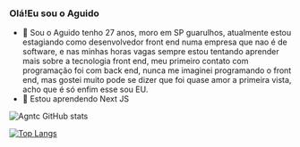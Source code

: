 ### Olá!Eu sou o Aguido 
- 🔭 Sou o Aguido tenho 27 anos, moro em SP guarulhos, atualmente estou estagiando como desenvolvedor front end numa empresa que nao é de software, e nas minhas horas vagas sempre estou tentando aprender mais sobre a tecnologia front end, meu primeiro contato com programação foi com back end, nunca me imaginei programando o front end, mas gostei muito pode se dizer que foi quase amor a primeira vista, acho que é só enfim esse sou EU.
- 🌱 Estou aprendendo Next JS

![Agntc GitHub stats](https://github-readme-stats.vercel.app/api?username=Agntc&show_icons=true&theme=radical)

[![Top Langs](https://github-readme-stats.vercel.app/api/top-langs/?username=Agntc)](https://github.com/Agntc/github-readme-stats)
